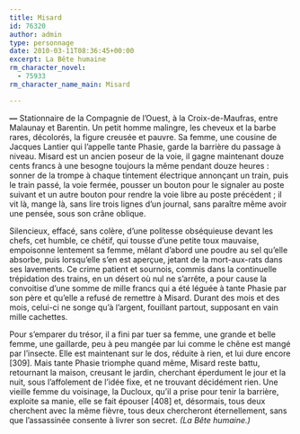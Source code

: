 ```yaml
---
title: Misard
id: 76320
author: admin
type: personnage
date: 2010-03-11T08:36:45+00:00
excerpt: La Bête humaine
rm_character_novel:
  - 75933
rm_character_name_main: Misard

---
```

**—** Stationnaire de la Compagnie de l’Ouest, à la Croix-de-Maufras, entre Malaunay et Barentin. Un petit homme malingre, les cheveux et la barbe rares, décolorés, la figure creusée et pauvre. Sa femme, une cousine de Jacques Lantier qui l’appelle tante Phasie, garde la barrière du passage à niveau. Misard est un ancien poseur de la voie, il gagne maintenant douze cents francs à une besogne toujours la même pendant douze heures : sonner de la trompe à chaque tintement électrique annonçant un train, puis le train passé, la voie fermée, pousser un bouton pour le signaler au poste suivant et un autre bouton pour rendre la voie libre au poste précédent ; il vit là, mange là, sans lire trois lignes d’un journal, sans paraître même avoir une pensée, sous son crâne oblique.

Silencieux, effacé, sans colère, d’une politesse obséquieuse devant les chefs, cet humble, ce chétif, qui tousse d’une petite toux mauvaise, empoisonne lentement sa femme, mêlant d’abord une poudre au sel qu’elle absorbe, puis lorsqu’elle s’en est aperçue, jetant de la mort-aux-rats dans ses lavements. Ce crime patient et sournois, commis dans la continuelle trépidation des trains, en un désert où nul ne s’arrête, a pour cause la convoitise d’une somme de mille francs qui a été léguée à tante Phasie par son père et qu’elle a refusé de remettre à Misard. Durant des mois et des mois, celui-ci ne songe qu’à l’argent, fouillant partout, supposant en vain mille cachettes.

Pour s’emparer du trésor, il a fini par tuer sa femme, une grande et belle femme, une gaillarde, peu à peu mangée par lui comme le chêne est mangé par l’insecte. Elle est maintenant sur le dos, réduite à rien, et lui dure encore [309]. Mais tante Phasie triomphe quand même, Misard reste battu, retournant la maison, creusant le jardin, cherchant éperdument le jour et la nuit, sous l’affolement de l’idée fixe, et ne trouvant décidément rien. Une vieille femme du voisinage, la Ducloux, qu’il a prise pour tenir la barrière, exploite sa manie, elle se fait épouser [408] et, désormais, tous deux cherchent avec la même fièvre, tous deux chercheront éternellement, sans que l’assassinée consente à livrer son secret. _(La Bête humaine.)_